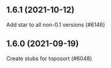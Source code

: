 ## 1.6.1 (2021-10-12)

Add star to all non-0.1 versions (#6146)

## 1.6.0 (2021-09-19)

Create stubs for toposort (#6048)

